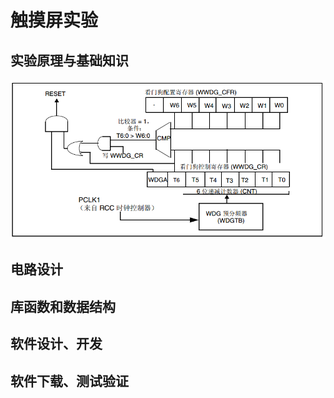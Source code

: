 # 触摸屏实验 #

## 实验原理与基础知识 ##

![](img/chapter15/1.1.1.png) 

## 电路设计 ##

## 库函数和数据结构 ##

## 软件设计、开发 ##


## 软件下载、测试验证 ##


